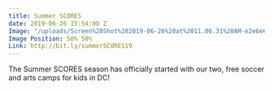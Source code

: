 ```yaml
---
title: Summer SCORES
date: 2019-06-26 15:54:00 Z
Image: "/uploads/Screen%20Shot%202019-06-26%20at%2011.06.31%20AM-e2e6e6.png"
Image Position: 50% 50%
Link: http://bit.ly/summerSCORES19
---
```


The Summer SCORES season has officially started with our two, free soccer and arts camps for kids in DC!